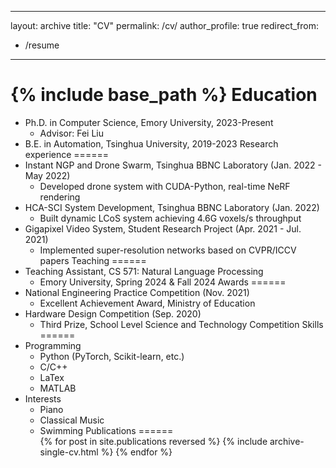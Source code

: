 
---
layout: archive
title: "CV"
permalink: /cv/
author_profile: true
redirect_from:
  - /resume
---
{% include base_path %}
Education
======
* Ph.D. in Computer Science, Emory University, 2023-Present
  * Advisor: Fei Liu
* B.E. in Automation, Tsinghua University, 2019-2023
Research experience
======
* Instant NGP and Drone Swarm, Tsinghua BBNC Laboratory (Jan. 2022 - May 2022)
  * Developed drone system with CUDA-Python, real-time NeRF rendering
* HCA-SCI System Development, Tsinghua BBNC Laboratory (Jan. 2022)
  * Built dynamic LCoS system achieving 4.6G voxels/s throughput
* Gigapixel Video System, Student Research Project (Apr. 2021 - Jul. 2021)
  * Implemented super-resolution networks based on CVPR/ICCV papers
Teaching
======
* Teaching Assistant, CS 571: Natural Language Processing
  * Emory University, Spring 2024 & Fall 2024
Awards
======
* National Engineering Practice Competition (Nov. 2021)
  * Excellent Achievement Award, Ministry of Education
* Hardware Design Competition (Sep. 2020)
  * Third Prize, School Level Science and Technology Competition
Skills
======
* Programming
  * Python (PyTorch, Scikit-learn, etc.)
  * C/C++
  * LaTex
  * MATLAB
* Interests
  * Piano
  * Classical Music
  * Swimming
Publications
======
  <ul>{% for post in site.publications reversed %}
    {% include archive-single-cv.html %}
  {% endfor %}</ul>
